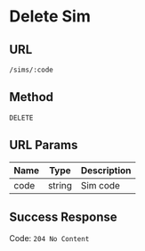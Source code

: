 # Delete Sim

## URL
`/sims/:code`

## Method
`DELETE`

## URL Params
| Name | Type | Description |
| --- | --- | --- |
| code | string | Sim code |

## Success Response
Code: `204 No Content`
